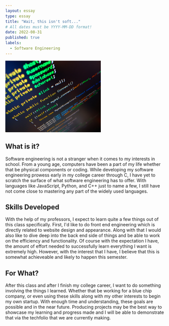```yaml
---
layout: essay
type: essay
title: "Wait, this isn't soft..."
# All dates must be YYYY-MM-DD format!
date: 2022-08-31
published: true
labels:
  - Software Engineering
---
```


<img width="300px" class="rounded float-start pe-4" src="../img/coding.jpg">

## What is it?

Software engineering is not a stranger when it comes to my interests in school. From a young age, computers have been a part of my life whether that be physical components or coding. While developing my software engineering prowess early in my college career through C, I have yet to scratch the surface of what software engineering has to offer. With languages like JavaScript, Python, and C++ just to name a few, I still have not come close to mastering any part of the widely used languages.

## Skills Developed

With the help of my professors, I expect to learn quite a few things out of this class specifically. First, I'd like to do front end engineering which is directly related to website design and appearance. Along with that I would also like to dive deep into the back end side of things and be able to work on the efficiency and functionality. Of course with the expectation I have, the amount of effort needed to successfully learn everything I want is extremely high. However, with the interest that I have, I believe that this is somewhat achieveable and likely to happen this semester.

## For What?

After this class and after I finish my college career, I want to do something involving the things I learned. Whether that be working for a blue chip company, or even using these skills along with my other interests to begin my own startup. With enough time and understanding, these goals are possible and in the near future. Producing projects may be the best way to showcase my learning and progress made and I will be able to demonstrate that via the techfolio that we are currently making.

